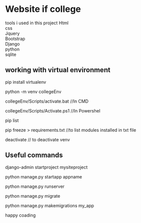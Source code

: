 <h1>Website if college</h1> 

tools i used in this project
Html<br>
css<br>
Jquery<br>
Bootstrap<br>
Django<br>
python<br>
sqlite<br>

working with virtual environment 
-----------------------------------
pip install virtualenv

python -m venv collegeEnv

collegeEnv/Scripts/activate.bat //In CMD

collegeEnv/Scripts/Activate.ps1 //In Powershel

pip list

pip freeze > requirements.txt //to list modules installed in txt file

deactivate // to deactivate venv



Useful commands
-----------------
django-admin startproject mysiteproject

python manage.py startapp appname 

python manage.py runserver

python manage.py migrate

python manage.py makemigrations my_app


happy coading

